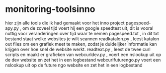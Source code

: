 # monitoring-toolsinno
hier zijn alle tools die ik had gemaakt voor het inno project
pagespeed-apy.py , om de zoveel tijd voert hij een google speedtest uit, dit is vooral nuttig voor veranderingen over tijd waar te nemen
pagespeed.txt , in dit txt bestand staat welke websites je wilt scannen
readkatalon.py , leest katalon out files om een grafiek meet te maken, zodat je duidelijker informatie kan krijgen over hoe snel de website werkt. 
readtext.py , leest de twee curl scripts en maakt er grafieken van
webcurldev.py , voert een nslookup uit op de dev website en zet het in een logbestand 
webcurlfuturengo.py voert een nslookup uit op de future ngo website en zet het in een logbestand
